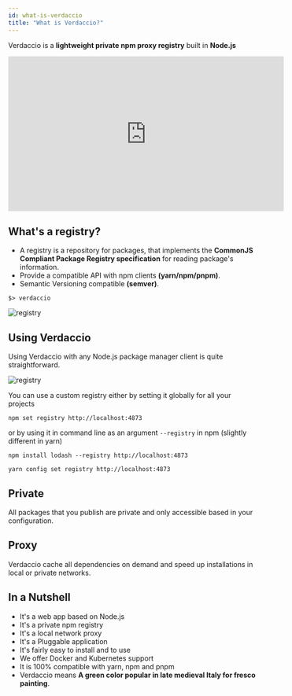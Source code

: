 ```yaml
---
id: what-is-verdaccio
title: "What is Verdaccio?"
---
```


Verdaccio is a **lightweight private npm proxy registry** built in **Node.js**

<iframe width="560" height="315" src="https://www.youtube.com/embed/hDIFKzmoCaA?enablejsapi=1" frameborder="0" allow="accelerometer; autoplay; encrypted-media; gyroscope; picture-in-picture" allowfullscreen></iframe>

## What's a registry?

* A registry is a repository for packages, that implements the **CommonJS Compliant Package Registry specification** for reading package's information.
* Provide a compatible API with npm clients **(yarn/npm/pnpm)**.
* Semantic Versioning compatible **(semver)**.

```
$> verdaccio
```

![registry](assets/verdaccio_server.gif)

## Using Verdaccio

Using Verdaccio with any Node.js package manager client is quite straightforward.

![registry](assets/npm_install.gif)

You can use a custom registry either by setting it globally for all your projects

```
npm set registry http://localhost:4873
```

or by using it in command line as an argument `--registry` in npm (slightly different in yarn)

```
npm install lodash --registry http://localhost:4873
```
```
yarn config set registry http://localhost:4873
```

## Private

All packages that you publish are private and only accessible based in your configuration.

## Proxy

Verdaccio cache all dependencies on demand and speed up installations in local or private networks.

## In a Nutshell

* It's a web app based on Node.js
* It's a private npm registry
* It's a local network proxy
* It's a Pluggable application
* It's fairly easy to install and to use
* We offer Docker and Kubernetes support
* It is 100% compatible with yarn, npm and pnpm
* Verdaccio means **A green color popular in late medieval Italy for fresco painting**.
